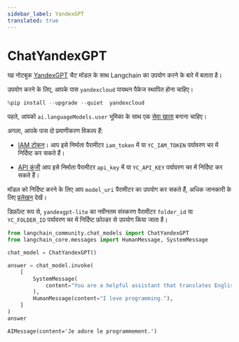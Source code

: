 ```yaml
---
sidebar_label: YandexGPT
translated: true
---
```


# ChatYandexGPT

यह नोटबुक [YandexGPT](https://cloud.yandex.com/en/services/yandexgpt) चैट मॉडल के साथ Langchain का उपयोग करने के बारे में बताता है।

उपयोग करने के लिए, आपके पास `yandexcloud` पायथन पैकेज स्थापित होना चाहिए।

```python
%pip install --upgrade --quiet  yandexcloud
```

पहले, आपको `ai.languageModels.user` भूमिका के साथ एक [सेवा खाता](https://cloud.yandex.com/en/docs/iam/operations/sa/create) बनाना चाहिए।

अगला, आपके पास दो प्रमाणीकरण विकल्प हैं:
- [IAM टोकन](https://cloud.yandex.com/en/docs/iam/operations/iam-token/create-for-sa)।
    आप इसे निर्माता पैरामीटर `iam_token` में या `YC_IAM_TOKEN` पर्यावरण चर में निर्दिष्ट कर सकते हैं।

- [API कुंजी](https://cloud.yandex.com/en/docs/iam/operations/api-key/create)
    आप इसे निर्माता पैरामीटर `api_key` में या `YC_API_KEY` पर्यावरण चर में निर्दिष्ट कर सकते हैं।

मॉडल को निर्दिष्ट करने के लिए आप `model_uri` पैरामीटर का उपयोग कर सकते हैं, अधिक जानकारी के लिए [प्रलेखन](https://cloud.yandex.com/en/docs/yandexgpt/concepts/models#yandexgpt-generation) देखें।

डिफ़ॉल्ट रूप से, `yandexgpt-lite` का नवीनतम संस्करण पैरामीटर `folder_id` या `YC_FOLDER_ID` पर्यावरण चर में निर्दिष्ट फ़ोल्डर से उपयोग किया जाता है।

```python
from langchain_community.chat_models import ChatYandexGPT
from langchain_core.messages import HumanMessage, SystemMessage
```

```python
chat_model = ChatYandexGPT()
```

```python
answer = chat_model.invoke(
    [
        SystemMessage(
            content="You are a helpful assistant that translates English to French."
        ),
        HumanMessage(content="I love programming."),
    ]
)
answer
```

```output
AIMessage(content='Je adore le programmement.')
```

